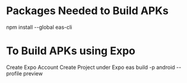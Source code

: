 # Packages Needed to Build APKs
npm install --global eas-cli
# To Build APKs using Expo
Create Expo Account
Create Project under Expo
eas build -p android --profile preview